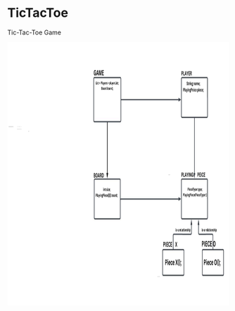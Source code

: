 # TicTacToe

Tic-Tac-Toe Game

<img align="left" alt="Git" width="600px" height="600px" src="https://github.com/sat5297/LowLevelDesign/blob/master/TicTacToe/TicTacToe/TicTacToe_Class_Diagram.png" />
